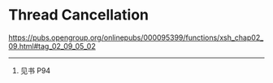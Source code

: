 # Thread Cancellation

https://pubs.opengroup.org/onlinepubs/000095399/functions/xsh_chap02_09.html#tag_02_09_05_02

---
1. 见书 P94
